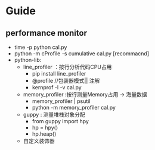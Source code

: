 # Guide

## performance monitor

* time -p python cal.py
* python -m cProfile -s cumulative cal.py [recommacnd]
* python-lib:
    * line_profiler ：按行分析代码CPU占用
        * pip install line_profiler 
        * @profile //包装器模式|| 注解
        * kernprof -l -v cal.py
    * memory_profiler :按行测量Memory占用 -> 海量数据
        * memory_profiler | psutil
        * python -m memory_profiler cal.py
    * guppy : 测量堆栈对象分配
        * from guppy import hpy
        * hp = hpy()
        * hp.heap()
    * 自定义装饰器 
